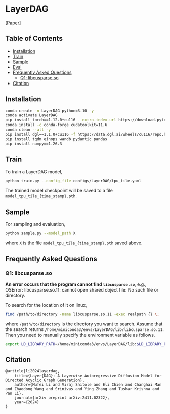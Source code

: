 # LayerDAG

[[Paper]](https://arxiv.org/abs/2411.02322)

## Table of Contents

- [Installation](#installation)
- [Train](#train)
- [Sample](#sample)
- [Eval](#eval)
- [Frequently Asked Questions](#frequently-asked-questions)
  * [Q1: libcusparse.so](#q1-libcusparseso)
- [Citation](#citation)

## Installation

```bash
conda create -n LayerDAG python=3.10 -y
conda activate LayerDAG
pip install torch==1.12.0+cu116 --extra-index-url https://download.pytorch.org/whl/cu116
conda install -c conda-forge cudatoolkit=11.6
conda clean --all -y
pip install dgl==1.1.0+cu116 -f https://data.dgl.ai/wheels/cu116/repo.html
pip install tqdm einops wandb pydantic pandas
pip install numpy==1.26.3
```

## Train

To train a LayerDAG model,

```bash
python train.py --config_file configs/LayerDAG/tpu_tile.yaml
```

The trained model checkpoint will be saved to a file `model_tpu_tile_{time_stamp}.pth`.

## Sample

For sampling and evaluation,

```bash
python sample.py --model_path X
```

where `X` is the file `model_tpu_tile_{time_stamp}.pth` saved above.

## Frequently Asked Questions

### Q1: libcusparse.so

**An error occurs that the program cannot find `libcusparse.so`**, e.g., OSError: libcusparse.so.11: cannot open shared object file: No such file or directory.

To search for the location of it on linux,

```bash
find /path/to/directory -name libcusparse.so.11 -exec realpath {} \;
```

where `/path/to/directory` is the directory you want to search. Assume that the search returns `/home/miniconda3/envs/LayerDAG/lib/libcusparse.so.11`. Then you need to manually specify the environment variable as follows.

```bash
export LD_LIBRARY_PATH=/home/miniconda3/envs/LayerDAG/lib:$LD_LIBRARY_PATH
```

## Citation

```
@article{li2024layerdag,
    title={Layer{DAG}: A Layerwise Autoregressive Diffusion Model for Directed Acyclic Graph Generation},
    author={Mufei Li and Viraj Shitole and Eli Chien and Changhai Man and Zhaodong Wang and Srinivas and Ying Zhang and Tushar Krishna and Pan Li},
    journal={arXiv preprint arXiv:2411.02322},
    year={2024}
}
```

